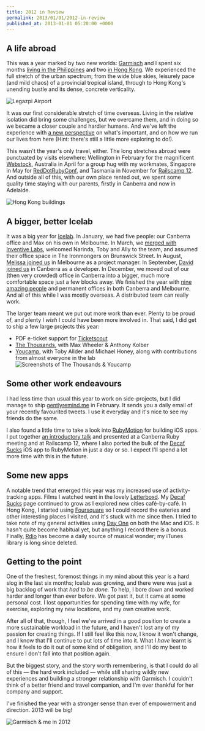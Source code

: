 ```yaml
---
title: 2012 in Review
permalink: 2013/01/01/2012-in-review
published_at: 2013-01-01 05:20:00 +0000
---
```


## A life abroad

This was a year marked by two new worlds: [Garmisch](http://subtletransition.com/) and I spent six months [living in the Philippines](http://openmonkey.com/blog/2011/11/03/moving-to-the-philippines/) and two [in Hong Kong](http://openmonkey.com/blog/2012/08/17/moved-to-hong-kong/). We experienced the full stretch of the urban spectrum; from the wide blue skies, leisurely pace (and mild chaos) of a provincial tropical island, through to Hong Kong's unending bustle and its dense, concrete verticality.

 ![Legazpi Airport](60d143e80526.jpg)

It was our first considerable stretch of time overseas. Living in the relative isolation did bring some challenges, but we overcame them, and in doing so we became a closer couple and hardier humans. And we've left the experience with [a new perspective](http://openmonkey.com/blog/2012/03/23/a-feeling-of-lightness/) on what's important, and on how we run our lives from here (Hint: there's still a little more exploring to do!).

This wasn't the year's only travel, either. The long stretches abroad were punctuated by visits elsewhere: Wellington in February for the magnificent [Webstock](http://webstock.org.nz/), Australia in April for a group hug with my workmates, Singapore in May for [RedDotRubyConf](http://reddotrubyconf.com/), and Tasmania in November for [Railscamp 12](http://railscamps.com/#portsorell_nov_2012). And outside all of this, with our own place rented out, we spent some quality time staying with our parents, firstly in Canberra and now in Adelaide.

 ![Hong Kong buildings](52fd7284fc65.jpg)
## A bigger, better Icelab

It was a big year for [Icelab](http://icelab.com.au/). In January, we had five people: our Canberra office and Max on his own in Melbourne. In March, we [merged with Inventive Labs](http://icelab.com.au/notes/icelab-gets-inventive-quadruples-melbourne-team/), welcomed Narinda, Toby and Ally to the team, and assumed their office space in The Ironmongers on Brunswick Street. In August, [Melissa joined us](http://icelab.com.au/notes/melissa-kaulfuss-joins-icelab/) in Melbourne as a project manager. In September, [David joined us](http://icelab.com.au/notes/david-porter-joins-icelab/) in Canberra as a developer. In December, we moved out of our (then very crowded) office in Canberra into a bigger, much more comfortable space just a few blocks away. We finished the year with [nine amazing people](http://icelab.com.au/about) and permanent offices in both Canberra and Melbourne. And all of this while I was mostly overseas. A distributed team can really work.

The larger team meant we put out more work than ever. Plenty to be proud of, and plenty I _wish_ I could have been more involved in. That said, I did get to ship a few large projects this year:

- PDF e-ticket support for [Ticketscout](http://cornerhotel.com/)
- [The Thousands](http://thethousands.com.au/), with Max Wheeler & Anthony Kolber
- [Youcamp](http://youcamp.com/), with Toby Allder and Michael Honey, along with contributions from almost everyone in the lab
 ![Screenshots of The Thousands & Youcamp](fda2fe8d9620.png)
## Some other work endeavours

I had less time than usual this year to work on side-projects, but I did manage to ship [gentlyremind.me](http://gentlyremind.me/) in February. It sends you a daily email of your recently favourited tweets. I use it everyday and it's nice to see my friends do the same.

I also found a little time to take a look into [RubyMotion](http://www.rubymotion.com/) for building iOS apps. I put together [an introductory talk](http://icelab.com.au/notes/rubymotion-and-rails-responders-at-the-canberra-ruby-crew/) and presented at a Canberra Ruby meeting and at Railscamp 12, where I also ported the bulk of the [Decaf Sucks](http://decafsucks.com/) iOS app to RubyMotion in just a day or so. I expect I'll spend a lot more time with this in the future.

## Some new apps

A notable trend that emerged this year was my increased use of activity-tracking apps. Films I watched went in the lovely [Letterboxd](http://letterboxd.com/). My [Decaf Sucks](http://decafsucks.com/people/1-timriley) page continued to grow as I explored new cities café-by-café. In Hong Kong, I started using [Foursquare](http://foursquare.com/timriley) so I could record the eateries and other interesting places I visited, and it's stuck with me since then. I tried to take note of my general activities using [Day One](http://dayoneapp.com/) on both the Mac and iOS. It hasn't quite become habitual yet, but anything I record there is a bonus. Finally, [Rdio](http://www.rdio.com/people/tim_riley/) has become a daily source of musical wonder; my iTunes library is long since deleted.

## Getting to the point

One of the freshest, foremost things in my mind about this year is a hard slog in the last six months; Icelab was growing, and there were was just a big backlog of work that _had to be done._ To help, I bore down and worked harder and longer than ever before. We got past it, but it came at some personal cost. I lost opportunities for spending time with my wife, for exercise, exploring my new locations, and my own creative work.

After all of that, though, I feel we've arrived in a good position to create a more sustainable workload in the future, and I haven't lost any of my passion for creating things. If I still feel like this now, I know it won't change, and I know that I'll continue to put lots of time into it. What I _have_ learnt is how it feels to do it out of some kind of obligation, and I'll do my best to ensure I don't fall into that position again.

But the biggest story, and the story worth remembering, is that I could do all of this — the hard work included — while still sharing wildly new experiences and building a stronger relationship with Garmisch. I couldn't think of a better friend and travel companion, and I'm ever thankful for her company and support.

I've finished the year with a stronger sense than ever of empowerment and direction. 2013 will be big!

 ![Garmisch & me in 2012](355c6ef607a1.jpg)
